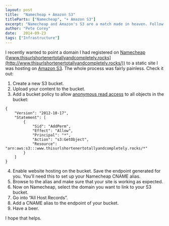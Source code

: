 ```yaml
---
layout: post
title:  "Namecheap + Amazon S3"
titleParts: ["Namecheap", "+ Amazon S3"]
excerpt: "Namecheap and Amazon's S3 are a match made in heaven. Follow these steps to get both working together seamlessly."
author: "Pete Corey"
date:   2014-09-23
tags: ["Infrastructure"]
---
```


I recently wanted to point a domain I had registered on [Namecheap](https://www.namecheap.com/) ([www.thisurlshortenertotallyandcompletely.rocks](http://www.thisurlshortenertotallyandcompletely.rocks/)) to a static site I was hosting on [Amazon S3](http://aws.amazon.com/s3). The whole process was fairly painless. Check it out:

1. Create a new S3 bucket.
2. Upload your content to the bucket.
3. Add a bucket policy to allow [anonymous read access](http://docs.aws.amazon.com/AmazonS3/latest/dev/example-bucket-policies.html) to all objects in the bucket:
<pre><code class="language-javascript">{
    "Version": "2012-10-17",
    "Statement": [
        {
            "Sid": "AddPerm",
            "Effect": "Allow",
            "Principal": "*",
            "Action": "s3:GetObject",
            "Resource": "arn:aws:s3:::www.thisurlshortenertotallyandcompletely.rocks/*"
        }
    ]
}</code></pre>

4. Enable website hosting on the bucket. Save the endpoint generated for you. You’ll need this to set up your Namecheap CNAME alias.
5. Browse to the alias and make sure that your site is working as expected.
6. Now on Namecheap, select the domain you want to link to your S3 bucket.
7. Go into “All Host Records”.
8. Add a CNAME alias to the endpoint of your bucket.
9. Have a beer.

I hope that helps.

